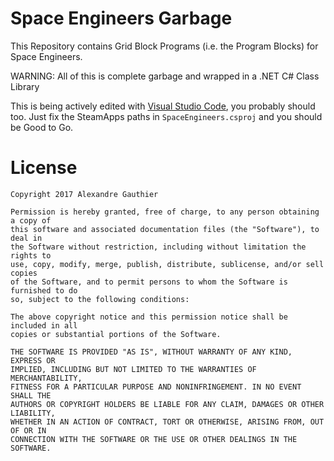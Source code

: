 Space Engineers Garbage
=======================

This Repository contains Grid Block Programs (i.e. the Program Blocks) for Space Engineers.

WARNING: All of this is complete garbage and wrapped in a .NET C# Class Library

This is being actively edited with [Visual Studio Code](https://code.visualstudio.com/),
you probably should too. Just fix the SteamApps paths in `SpaceEngineers.csproj` and you
should be Good to Go.

License
========
```
Copyright 2017 Alexandre Gauthier

Permission is hereby granted, free of charge, to any person obtaining a copy of
this software and associated documentation files (the "Software"), to deal in 
the Software without restriction, including without limitation the rights to
use, copy, modify, merge, publish, distribute, sublicense, and/or sell copies
of the Software, and to permit persons to whom the Software is furnished to do
so, subject to the following conditions:

The above copyright notice and this permission notice shall be included in all
copies or substantial portions of the Software.

THE SOFTWARE IS PROVIDED "AS IS", WITHOUT WARRANTY OF ANY KIND, EXPRESS OR 
IMPLIED, INCLUDING BUT NOT LIMITED TO THE WARRANTIES OF MERCHANTABILITY,
FITNESS FOR A PARTICULAR PURPOSE AND NONINFRINGEMENT. IN NO EVENT SHALL THE 
AUTHORS OR COPYRIGHT HOLDERS BE LIABLE FOR ANY CLAIM, DAMAGES OR OTHER LIABILITY, 
WHETHER IN AN ACTION OF CONTRACT, TORT OR OTHERWISE, ARISING FROM, OUT OF OR IN
CONNECTION WITH THE SOFTWARE OR THE USE OR OTHER DEALINGS IN THE SOFTWARE.
```

